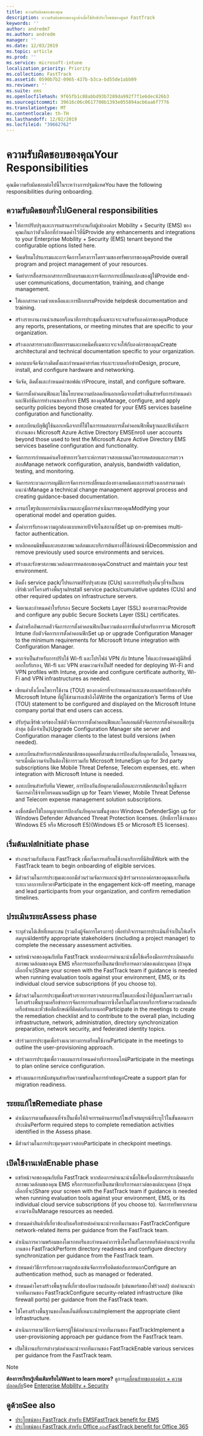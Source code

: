 ```yaml
---
title: ความรับผิดชอบของคุณ
description: ความรับผิดชอบของลูกค้าเมื่อใช้สิทธิประโยชน์ของศูนย์ FastTrack
keywords: ''
author: andredm7
ms.author: andredm
manager: ''
ms.date: 12/03/2019
ms.topic: article
ms.prod: ''
ms.service: microsoft-intune
localization_priority: Priority
ms.collection: FastTrack
ms.assetid: 0590b7b2-0965-437b-b3ca-bd55de1abb09
ms.reviewer: ''
ms.suite: ems
ms.openlocfilehash: 9f65fb1c88abbd93b7289da992f7f1e6dec826b3
ms.sourcegitcommit: 39616c06c0617700b1393e055894acb6aa6f7776
ms.translationtype: MT
ms.contentlocale: th-TH
ms.lasthandoff: 12/02/2019
ms.locfileid: "39662762"
---
```

# <a name="your-responsibilities"></a><span data-ttu-id="69d3d-103">ความรับผิดชอบของคุณ</span><span class="sxs-lookup"><span data-stu-id="69d3d-103">Your Responsibilities</span></span>

<span data-ttu-id="69d3d-104">คุณมีความรับผิดชอบต่อไปนี้ในระหว่างการปฐมนิเทศ</span><span class="sxs-lookup"><span data-stu-id="69d3d-104">You have the following responsibilities during onboarding.</span></span>

## <a name="general-responsibilities"></a><span data-ttu-id="69d3d-105">ความรับผิดชอบทั่วไป</span><span class="sxs-lookup"><span data-stu-id="69d3d-105">General responsibilities</span></span>

-   <span data-ttu-id="69d3d-106">ให้การปรับปรุงและการผสานการทำงานกับผู้เช่าองค์กร Mobility + Security (EMS) ของคุณเกินกว่าตัวเลือกที่กำหนดค่าไว้ที่นี่</span><span class="sxs-lookup"><span data-stu-id="69d3d-106">Provide any enhancements and integrations to your Enterprise Mobility + Security (EMS) tenant beyond the configurable options listed here.</span></span>

-   <span data-ttu-id="69d3d-107">จัดเตรียมโปรแกรมและการจัดการโครงการโดยรวมของทรัพยากรของคุณ</span><span class="sxs-lookup"><span data-stu-id="69d3d-107">Provide overall program and project management of your resources.</span></span>

-   <span data-ttu-id="69d3d-108">จัดทำการสื่อสารเอกสารการฝึกอบรมและการจัดการการเปลี่ยนแปลงของผู้ใช้</span><span class="sxs-lookup"><span data-stu-id="69d3d-108">Provide end-user communications, documentation, training, and change management.</span></span>

-   <span data-ttu-id="69d3d-109">ให้เอกสารความช่วยเหลือและการฝึกอบรม</span><span class="sxs-lookup"><span data-stu-id="69d3d-109">Provide helpdesk documentation and training.</span></span>

-   <span data-ttu-id="69d3d-110">สร้างรายงานงานนำเสนอหรือนาทีการประชุมที่เฉพาะเจาะจงสำหรับองค์กรของคุณ</span><span class="sxs-lookup"><span data-stu-id="69d3d-110">Produce any reports, presentations, or meeting minutes that are specific to your organization.</span></span>

-   <span data-ttu-id="69d3d-111">สร้างเอกสารทางสถาปัตยกรรมและเทคนิคที่เฉพาะเจาะจงให้กับองค์กรของคุณ</span><span class="sxs-lookup"><span data-stu-id="69d3d-111">Create architectural and technical documentation specific to your organization.</span></span>

-   <span data-ttu-id="69d3d-112">ออกแบบจัดจัดวางติดตั้งและกำหนดค่าฮาร์ดแวร์และระบบเครือข่าย</span><span class="sxs-lookup"><span data-stu-id="69d3d-112">Design, procure, install, and configure hardware and networking.</span></span>

-   <span data-ttu-id="69d3d-113">จัดจัด, ติดตั้งและกำหนดค่าซอฟต์แวร์</span><span class="sxs-lookup"><span data-stu-id="69d3d-113">Procure, install, and configure software.</span></span>

-   <span data-ttu-id="69d3d-114">จัดการตั้งค่าคอนฟิกและใช้นโยบายความปลอดภัยนอกเหนือจากที่สร้างขึ้นสำหรับการกำหนดค่าและฟังก์ชันการทำงานของบริการ EMS ของคุณ</span><span class="sxs-lookup"><span data-stu-id="69d3d-114">Manage, configure, and apply security policies beyond those created for your EMS services baseline configuration and functionality.</span></span>

-   <span data-ttu-id="69d3d-115">ลงทะเบียนบัญชีผู้ใช้นอกเหนือจากที่ใช้ในการทดสอบการตั้งค่าคอนฟิกพื้นฐานและฟังก์ชันการทำงานของ Microsoft Azure Active Directory EMS</span><span class="sxs-lookup"><span data-stu-id="69d3d-115">Enroll user accounts beyond those used to test the Microsoft Azure Active Directory EMS services baseline configuration and functionality.</span></span>

-   <span data-ttu-id="69d3d-116">จัดการการกำหนดค่าเครือข่ายการวิเคราะห์การตรวจสอบแบนด์วิธการทดสอบและการตรวจสอบ</span><span class="sxs-lookup"><span data-stu-id="69d3d-116">Manage network configuration, analysis, bandwidth validation, testing, and monitoring.</span></span>

-   <span data-ttu-id="69d3d-117">จัดการกระบวนการอนุมัติการจัดการการเปลี่ยนแปลงทางเทคนิคและการสร้างเอกสารตามคำแนะนำ</span><span class="sxs-lookup"><span data-stu-id="69d3d-117">Manage a technical change management approval process and creating guidance-based documentation.</span></span>

-   <span data-ttu-id="69d3d-118">การแก้ไขรูปแบบการดำเนินงานและคู่มือการดำเนินการของคุณ</span><span class="sxs-lookup"><span data-stu-id="69d3d-118">Modifying your operational model and operation guides.</span></span>

-   <span data-ttu-id="69d3d-119">ตั้งค่าการรับรองความถูกต้องแบบหลายปัจจัยในสถานที่</span><span class="sxs-lookup"><span data-stu-id="69d3d-119">Set up on-premises multi-factor authentication.</span></span>

-   <span data-ttu-id="69d3d-120">ยกเลิกคอมมิชชั่นและลบสภาพแวดล้อมและบริการต้นทางที่ใช้ก่อนหน้านี้</span><span class="sxs-lookup"><span data-stu-id="69d3d-120">Decommission and remove previously used source environments and services.</span></span>

-   <span data-ttu-id="69d3d-121">สร้างและรักษาสภาพแวดล้อมการทดสอบของคุณ</span><span class="sxs-lookup"><span data-stu-id="69d3d-121">Construct and maintain your test environment.</span></span>

-   <span data-ttu-id="69d3d-122">ติดตั้ง service pack/โปรแกรมปรับปรุงสะสม (CUs) และการปรับปรุงอื่นๆที่จำเป็นบนเซิร์ฟเวอร์โครงสร้างพื้นฐาน</span><span class="sxs-lookup"><span data-stu-id="69d3d-122">Install service packs/cumulative updates (CUs) and other required updates on infrastructure servers.</span></span>

-   <span data-ttu-id="69d3d-123">จัดหาและกำหนดค่าใบรับรอง Secure Sockets Layer (SSL) ของสาธารณะ</span><span class="sxs-lookup"><span data-stu-id="69d3d-123">Provide and configure any public Secure Sockets Layer (SSL) certificates.</span></span>

-   <span data-ttu-id="69d3d-124">ตั้งค่าหรืออัพเกรดตัวจัดการการตั้งค่าคอนฟิกเป็นความต้องการขั้นต่ำสำหรับการรวม Microsoft Intune กับตัวจัดการการตั้งค่าคอนฟิก</span><span class="sxs-lookup"><span data-stu-id="69d3d-124">Set up or upgrade Configuration Manager to the minimum requirements for Microsoft Intune integration with Configuration Manager.</span></span>

-   <span data-ttu-id="69d3d-125">หากจำเป็นสำหรับการปรับใช้ Wi-fi และโปรไฟล์ VPN กับ Intune ให้และกำหนดค่าผู้มีสิทธิ์ออกใบรับรอง, Wi-fi และ VPN ตามความจำเป็น</span><span class="sxs-lookup"><span data-stu-id="69d3d-125">If needed for deploying Wi-Fi and VPN profiles with Intune, provide and configure certificate authority, Wi-Fi and VPN infrastructures as needed.</span></span>

-   <span data-ttu-id="69d3d-126">เขียนคำสั่งเงื่อนไขการใช้งาน (TOU) ขององค์กรที่จะกำหนดค่าและแสดงบนพอร์ทัลของบริษัท Microsoft Intune ที่ผู้ใช้สามารถเข้าถึงได้</span><span class="sxs-lookup"><span data-stu-id="69d3d-126">Write the organization’s Terms of Use (TOU) statement to be configured and displayed on the Microsoft Intune company portal that end users can access.</span></span>

-   <span data-ttu-id="69d3d-127">ปรับรุ่นเซิร์ฟเวอร์ของไซต์ตัวจัดการการตั้งค่าคอนฟิกและไคลเอนต์ตัวจัดการการตั้งค่าคอนฟิกรุ่นล่าสุด (เมื่อจำเป็น)</span><span class="sxs-lookup"><span data-stu-id="69d3d-127">Upgrade Configuration Manager site server and Configuration manager clients to the latest build versions (when needed).</span></span>

-   <span data-ttu-id="69d3d-128">ลงทะเบียนสำหรับการสมัครสมาชิกของบุคคลที่สามเช่นการป้องกันภัยคุกคามมือถือ, โทรคมนาคม, ฯลฯเมื่อมีความจำเป็นต้องใช้การรวมกับ Microsoft Intune</span><span class="sxs-lookup"><span data-stu-id="69d3d-128">Sign up for 3rd party subscriptions like Mobile Threat Defense, Telecom expenses, etc. when integration with Microsoft Intune is needed.</span></span>

-   <span data-ttu-id="69d3d-129">ลงทะเบียนสำหรับทีม Viewer, การป้องกันภัยคุกคามมือถือและการสมัครสมาชิกโซลูชันการจัดการค่าใช้จ่ายโทรคมนาคม</span><span class="sxs-lookup"><span data-stu-id="69d3d-129">Sign up for Team Viewer, Mobile Threat Defense and Telecom expense management solution subscriptions.</span></span>

-   <span data-ttu-id="69d3d-130">ลงชื่อสมัครใช้ใบอนุญาตการป้องกันภัยคุกคามขั้นสูงของ Windows Defender</span><span class="sxs-lookup"><span data-stu-id="69d3d-130">Sign up for Windows Defender Advanced Threat Protection licenses.</span></span> <span data-ttu-id="69d3d-131">(สิทธิ์การใช้งานของ Windows E5 หรือ Microsoft E5)</span><span class="sxs-lookup"><span data-stu-id="69d3d-131">(Windows E5 or Microsoft E5 licenses).</span></span>

## <a name="initiate-phase"></a><span data-ttu-id="69d3d-132">เริ่มต้นเฟส</span><span class="sxs-lookup"><span data-stu-id="69d3d-132">Initiate phase</span></span>

-   <span data-ttu-id="69d3d-133">ทำงานร่วมกับทีมงาน FastTrack เพื่อเริ่มการเตรียมใช้งานบริการที่มีสิทธิ์</span><span class="sxs-lookup"><span data-stu-id="69d3d-133">Work with the FastTrack team to begin onboarding of eligible services.</span></span>

-   <span data-ttu-id="69d3d-134">มีส่วนร่วมในการประชุมเตะออกมีส่วนร่วมจัดการและนำผู้เข้าร่วมจากองค์กรของคุณและยืนยันระยะเวลาการเยียวยา</span><span class="sxs-lookup"><span data-stu-id="69d3d-134">Participate in the engagement kick-off meeting, manage and lead participants from your organization, and confirm remediation timelines.</span></span>

## <a name="assess-phase"></a><span data-ttu-id="69d3d-135">ประเมินระยะ</span><span class="sxs-lookup"><span data-stu-id="69d3d-135">Assess phase</span></span>

-   <span data-ttu-id="69d3d-136">ระบุส่วนได้เสียที่เหมาะสม (รวมถึงผู้จัดการโครงการ) เพื่อทำกิจกรรมการประเมินที่จำเป็นให้เสร็จสมบูรณ์</span><span class="sxs-lookup"><span data-stu-id="69d3d-136">Identify appropriate stakeholders (including a project manager) to complete the necessary assessment activities.</span></span>

-   <span data-ttu-id="69d3d-137">แชร์หน้าจอของคุณกับทีม FastTrack หากต้องการคำแนะนำเมื่อใช้เครื่องมือการประเมินผลกับสภาพแวดล้อมของคุณ EMS หรือการบอกรับเป็นสมาชิกบริการคลาวด์ของแต่ละบุคคล (ถ้าคุณเลือกที่จะ)</span><span class="sxs-lookup"><span data-stu-id="69d3d-137">Share your screen with the FastTrack team if guidance is needed when running evaluation tools against your environment, EMS, or its individual cloud service subscriptions (if you choose to).</span></span>

-   <span data-ttu-id="69d3d-138">มีส่วนร่วมในการประชุมเพื่อสร้างรายการตรวจสอบการแก้ไขและเพื่อนำไปสู่แผนโดยรวมรวมถึงโครงสร้างพื้นฐานเครือข่ายการจัดการการเตรียมการซิงโครไนส์ไดเรกทอรีการรักษาความปลอดภัยเครือข่ายและหัวข้ออัตลักษณ์ที่ติดต่อกับภายนอก</span><span class="sxs-lookup"><span data-stu-id="69d3d-138">Participate in the meetings to create the remediation checklist and to contribute to the overall plan, including infrastructure, network, administration, directory synchronization preparation, network security, and federated identity topics.</span></span>

-   <span data-ttu-id="69d3d-139">เข้าร่วมการประชุมเพื่อร่างแนวทางการเตรียมใช้งาน</span><span class="sxs-lookup"><span data-stu-id="69d3d-139">Participate in the meetings to outline the user-provisioning approach.</span></span>

-   <span data-ttu-id="69d3d-140">เข้าร่วมการประชุมเพื่อวางแผนการกำหนดค่าบริการออนไลน์</span><span class="sxs-lookup"><span data-stu-id="69d3d-140">Participate in the meetings to plan online service configuration.</span></span>

-   <span data-ttu-id="69d3d-141">สร้างแผนการสนับสนุนสำหรับความพร้อมในการย้ายข้อมูล</span><span class="sxs-lookup"><span data-stu-id="69d3d-141">Create a support plan for migration readiness.</span></span>

## <a name="remediate-phase"></a><span data-ttu-id="69d3d-142">ระยะแก้ไข</span><span class="sxs-lookup"><span data-stu-id="69d3d-142">Remediate phase</span></span>

-   <span data-ttu-id="69d3d-143">ดำเนินการตามขั้นตอนที่จำเป็นเพื่อให้กิจกรรมด้านการแก้ไขเสร็จสมบูรณ์ที่ระบุไว้ในขั้นตอนการประเมิน</span><span class="sxs-lookup"><span data-stu-id="69d3d-143">Perform required steps to complete remediation activities identified in the Assess phase.</span></span>

-   <span data-ttu-id="69d3d-144">มีส่วนร่วมในการประชุมจุดตรวจสอบ</span><span class="sxs-lookup"><span data-stu-id="69d3d-144">Participate in checkpoint meetings.</span></span>

## <a name="enable-phase"></a><span data-ttu-id="69d3d-145">เปิดใช้งานเฟส</span><span class="sxs-lookup"><span data-stu-id="69d3d-145">Enable phase</span></span>

-   <span data-ttu-id="69d3d-146">แชร์หน้าจอของคุณกับทีม FastTrack หากต้องการคำแนะนำเมื่อใช้เครื่องมือการประเมินผลกับสภาพแวดล้อมของคุณ EMS หรือการบอกรับเป็นสมาชิกบริการคลาวด์ของแต่ละบุคคล (ถ้าคุณเลือกที่จะ)</span><span class="sxs-lookup"><span data-stu-id="69d3d-146">Share your screen with the FastTrack team if guidance is needed when running evaluation tools against your environment, EMS, or its individual cloud service subscriptions (if you choose to).</span></span> <span data-ttu-id="69d3d-147">จัดการทรัพยากรตามความจำเป็น</span><span class="sxs-lookup"><span data-stu-id="69d3d-147">Manage resources as needed.</span></span>

-   <span data-ttu-id="69d3d-148">กำหนดค่าสินค้าที่เกี่ยวข้องกับเครือข่ายต่อคำแนะนำจากทีมงานของ FastTrack</span><span class="sxs-lookup"><span data-stu-id="69d3d-148">Configure network-related items per guidance from the FastTrack team.</span></span>

-   <span data-ttu-id="69d3d-149">ดำเนินการความพร้อมของไดเรกทอรีและกำหนดค่าการซิงโครไนส์ไดเรกทอรีต่อคำแนะนำจากทีมงานของ FastTrack</span><span class="sxs-lookup"><span data-stu-id="69d3d-149">Perform directory readiness and configure directory synchronization per guidance from the FastTrack team.</span></span>

-   <span data-ttu-id="69d3d-150">กำหนดค่าวิธีการรับรองความถูกต้องเช่นจัดการหรือติดต่อกับภายนอก</span><span class="sxs-lookup"><span data-stu-id="69d3d-150">Configure an authentication method, such as managed or federated.</span></span> 

-   <span data-ttu-id="69d3d-151">กำหนดค่าโครงสร้างพื้นฐานที่เกี่ยวข้องกับความปลอดภัย (เช่นพอร์ตของไฟร์วอลล์) ต่อคำแนะนำจากทีมงานของ FastTrack</span><span class="sxs-lookup"><span data-stu-id="69d3d-151">Configure security-related infrastructure (like firewall ports) per guidance from the FastTrack team.</span></span>

-   <span data-ttu-id="69d3d-152">ใช้โครงสร้างพื้นฐานของไคลเอ็นต์ที่เหมาะสม</span><span class="sxs-lookup"><span data-stu-id="69d3d-152">Implement the appropriate client infrastructure.</span></span>

-   <span data-ttu-id="69d3d-153">ดำเนินการตามวิธีการจัดสรรผู้ใช้ต่อคำแนะนำจากทีมงานของ FastTrack</span><span class="sxs-lookup"><span data-stu-id="69d3d-153">Implement a user-provisioning approach per guidance from the FastTrack team.</span></span>

-   <span data-ttu-id="69d3d-154">เปิดใช้งานบริการต่างๆต่อคำแนะนำจากทีมงานของ FastTrack</span><span class="sxs-lookup"><span data-stu-id="69d3d-154">Enable various services per guidance from the FastTrack team.</span></span>

> [!NOTE]
> <span data-ttu-id="69d3d-155">**ต้องการเรียนรู้เพิ่มเติมหรือไม่**</span><span class="sxs-lookup"><span data-stu-id="69d3d-155">**Want to learn more?**</span></span> <span data-ttu-id="69d3d-156">ดูการ[เคลื่อนย้ายขององค์กร + ความปลอดภัย](https://www.microsoft.com/cloud-platform/enterprise-mobility)</span><span class="sxs-lookup"><span data-stu-id="69d3d-156">See [Enterprise Mobility + Security](https://www.microsoft.com/cloud-platform/enterprise-mobility)</span></span>

## <a name="see-also"></a><span data-ttu-id="69d3d-157">ดูด้วย</span><span class="sxs-lookup"><span data-stu-id="69d3d-157">See also</span></span>

- [<span data-ttu-id="69d3d-158">ประโยชน์ของ FastTrack สำหรับ EMS</span><span class="sxs-lookup"><span data-stu-id="69d3d-158">FastTrack benefit for EMS</span></span>](EMS-fasttrack-benefit-for-EMS.md)
- [<span data-ttu-id="69d3d-159">ประโยชน์ของ FastTrack สำหรับ Office ๓๖๕</span><span class="sxs-lookup"><span data-stu-id="69d3d-159">FastTrack benefit for Office 365</span></span>](O365-fasttrack-benefit-for-office-365.md)

